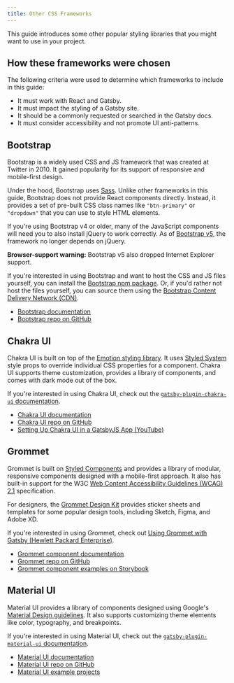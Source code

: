 ```yaml
---
title: Other CSS Frameworks
---
```


This guide introduces some other popular styling libraries that you might want to use in your project.

## How these frameworks were chosen

The following criteria were used to determine which frameworks to include in this guide:

- It must work with React and Gatsby.
- It must impact the styling of a Gatsby site.
- It should be a commonly requested or searched in the Gatsby docs.
- It must consider accessibility and not promote UI anti-patterns.

## Bootstrap

Bootstrap is a widely used CSS and JS framework that was created at Twitter in 2010. It gained popularity for its support of responsive and mobile-first design.

Under the hood, Bootstrap uses [Sass](https://sass-lang.com/). Unlike other frameworks in this guide, Bootstrap does not provide React components directly. Instead, it provides a set of pre-built CSS class names like `"btn-primary"` or `"dropdown"` that you can use to style HTML elements.

If you're using Bootstrap v4 or older, many of the JavaScript components will need you to also install jQuery to work correctly. As of [Bootstrap v5](https://blog.getbootstrap.com/2020/06/16/bootstrap-5-alpha/), the framework no longer depends on jQuery.

**Browser-support warning:** Bootstrap v5 also dropped Internet Explorer support.

If you're interested in using Bootstrap and want to host the CSS and JS files yourself, you can install the [Bootstrap npm package](https://www.npmjs.com/package/bootstrap). Or, if you'd rather not host the files yourself, you can source them using the [Bootstrap Content Delivery Network (CDN)](https://www.bootstrapcdn.com/).

- [Bootstrap documentation](https://getbootstrap.com/docs)
- [Bootstrap repo on GitHub](https://github.com/twbs/bootstrap)

## Chakra UI

Chakra UI is built on top of the [Emotion styling library](https://emotion.sh/docs/introduction). It uses [Styled System](https://styled-system.com/) style props to override individual CSS properties for a component. Chakra UI supports theme customization, provides a library of components, and comes with dark mode out of the box.

If you're interested in using Chakra UI, check out the [`gatsby-plugin-chakra-ui` documentation](/packages/gatsby-plugin-chakra-ui/?=chakra).

- [Chakra UI documentation](https://chakra-ui.com/getting-started)
- [Chakra UI repo on GitHub](https://github.com/chakra-ui/chakra-ui/)
- [Setting Up Chakra UI in a GatsbyJS App (YouTube)](https://www.youtube.com/watch?v=PjQHqDWnzGw)

## Grommet

Grommet is built on [Styled Components](https://styled-components.com/) and provides a library of modular, responsive components designed with a mobile-first approach. It also has built-in support for the W3C [Web Content Accessibility Guidelines (WCAG) 2.1](http://www.w3.org/WAI/intro/wcag) specification.

For designers, the [Grommet Design Kit](https://github.com/grommet/design-kit) provides sticker sheets and templates for some popular design tools, including Sketch, Figma, and Adobe XD.

If you're interested in using Grommet, check out [Using Grommet with Gatsby (Hewlett Packard Enterprise)](https://developer.hpe.com/blog/using-grommet-with-gatsby).

- [Grommet component documentation](https://v2.grommet.io/components)
- [Grommet repo on GitHub](https://github.com/grommet/grommet)
- [Grommet component examples on Storybook](https://storybook.grommet.io/)

## Material UI

Material UI provides a library of components designed using Google's [Material Design guidelines](https://material.io/design/introduction). It also supports customizing theme elements like color, typography, and breakpoints.

If you're interested in using Material UI, check out the [`gatsby-plugin-material-ui` documentation](/packages/gatsby-plugin-material-ui/?=material%20ui).

- [Material UI documentation](https://material-ui.com/)
- [Material UI repo on GitHub](https://github.com/mui-org/material-ui)
- [Material UI example projects](https://material-ui.com/getting-started/example-projects/)
